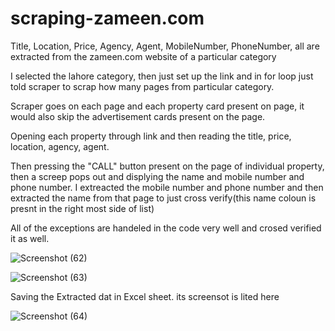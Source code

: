 # scraping-zameen.com
Title, Location, Price, Agency, Agent, MobileNumber, PhoneNumber, all are extracted from the zameen.com website of a particular category

I selected the lahore category, then just set up the link and in for loop just told scraper to scrap how many pages from particular category.

Scraper goes on each page and each property card present on page, it would also skip the advertisement cards present on the page.

Opening each property through link and then reading the title, price, location, agency, agent.

Then pressing the "CALL" button present on the page of individual property, then a screep pops out and displying the name and mobile number and phone number.
I extreacted the mobile number and phone number and then extracted the name from that page to just cross verify(this name coloun is presnt in the right most side of list)

All of the exceptions are handeled in the code very well and crosed verified it as well.




![Screenshot (62)](https://user-images.githubusercontent.com/72550706/156938716-4d9225c2-db37-4d83-94ef-76545f08a80b.png)





![Screenshot (63)](https://user-images.githubusercontent.com/72550706/156938734-b47c043a-9a76-4523-a804-f970d96a3aa4.png)




Saving the Extracted dat in Excel sheet. its screensot is lited here


![Screenshot (64)](https://user-images.githubusercontent.com/72550706/156938748-c5cd4810-9018-4af6-aab9-1b3897dfa0bf.png)
